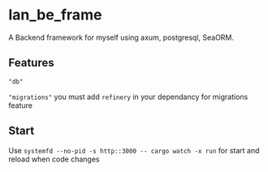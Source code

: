 # lan_be_frame

A Backend framework for myself using axum, postgresql, SeaORM.

## Features

`"db"`

`"migrations"`
you must add `refinery` in your dependancy for migrations feature

## Start

Use `systemfd --no-pid -s http::3000 -- cargo watch -x run` for start and reload when code changes
